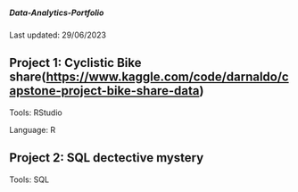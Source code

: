 ##### Data-Analytics-Portfolio
Last updated: 29/06/2023 

## Project 1: Cyclistic Bike share(https://www.kaggle.com/code/darnaldo/capstone-project-bike-share-data)

Tools: RStudio 

Language: R

## Project 2: SQL dectective mystery

Tools: SQL
